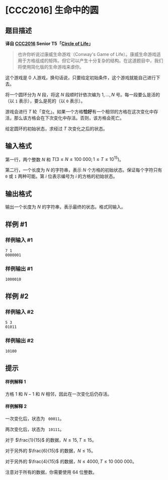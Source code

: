 # [CCC2016] 生命中的圆

## 题目描述

**译自 [CCC2016](https://cemc.math.uwaterloo.ca/contests/computing/2016/index.html) Senior T5「[Circle of Life](https://cemc.math.uwaterloo.ca/contests/computing/2016/stage%201/seniorEn.pdf)」**

> 也许你听说过康威生命游戏（Conway's Game of Life）。康威生命游戏适用于方格组成的矩阵。但它可以产生十分复杂的结构。在这道题目中，我们将使用简化版的生命游戏来虐你。

这个游戏是 0 人游戏，换句话说，只要给定初始条件，这个游戏就能自己进行下去。

将一个圆环分为 $N$ 段，将这 $N$ 段顺时针依次编为 $1,\dots,N$ 号。每一段要么是活的（以 `1` 表示），要么是死的（以 `0` 表示）。

游戏会进行 $T$ 轮「变化」。如果一个方格**恰好**有一个相邻的方格在这次变化中存活，那么该方格会在下次变化中存活。否则，该方格会死亡。

给定圆环的初始状态，求经过 $T$ 次变化之后的状态。

## 输入格式

第一行，两个整数 $N$ 和 $T(3 \le N \le 100\ 000;1 \le T \le 10^{15})$。

第二行，一个长度为 $N$ 的字符串，表示 $N$ 个方格的初始状态。保证每个字符只有 `0` 或 `1` 两种可能。第 $i$ 位表示编号为 $i$ 的方格的初始状态。

## 输出格式

输出一个长度为 $N$ 的字符串，表示最终的状态。格式同输入。

## 样例 #1

### 样例输入 #1
```
7 1
0000001
```

### 样例输出 #1

```
1000010
```

## 样例 #2

### 样例输入 #2
```
5 3
01011
```

### 样例输出 #2

```
10100
```

## 提示

#### 样例解释 1
方格 $1$ 和 $N - 1$ 和 $N$ 相邻，因此在一次变化后仍存活。

#### 样例解释 2
一次变化后，状态为 ` 00011`。

两次变化后，状态为 ` 10111`。

对于 $\frac{1}{15}$ 的数据，$N \le 15,T \le 15$。

对于另外的 $\frac{6}{15}$ 的数据，$N \le 15$。

对于另外的 $\frac{4}{15}$ 的数据，$N \le 4000,T \le 10\ 000\ 000$。

注意对于所有的数据，你需要使用 64 位整数。
